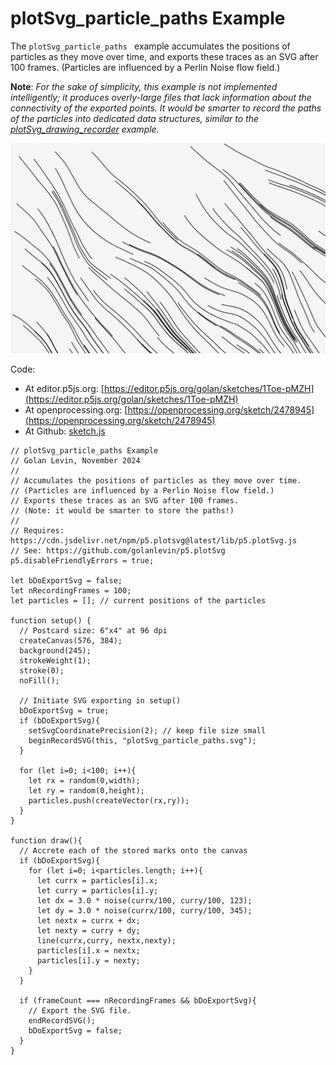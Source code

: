 # plotSvg_particle_paths Example

The `plotSvg_particle_paths ` example accumulates the positions of particles as they move over time, and exports these traces as an SVG after 100 frames. (Particles are influenced by a Perlin Noise flow field.) 

**Note**: *For the sake of simplicity, this example is not implemented intelligently; it produces overly-large files that lack information about the connectivity of the exported points. It would be smarter to record the paths of the particles into dedicated data structures, similar to the [plotSvg_drawing_recorder](../plotSvg_drawing_recorder/README.md) example.*


![plotSvg_particle_paths.png](plotSvg_particle_paths.png)

Code: 

* At editor.p5js.org: [https://editor.p5js.org/golan/sketches/1Toe-pMZH](https://editor.p5js.org/golan/sketches/1Toe-pMZH)
* At openprocessing.org: [https://openprocessing.org/sketch/2478945](https://openprocessing.org/sketch/2478945)
* At Github: [sketch.js](https://raw.githubusercontent.com/golanlevin/p5.plotSvg/refs/heads/main/examples/plotSvg_particle_paths/sketch.js)


```
// plotSvg_particle_paths Example
// Golan Levin, November 2024
//
// Accumulates the positions of particles as they move over time.
// (Particles are influenced by a Perlin Noise flow field.) 
// Exports these traces as an SVG after 100 frames.
// (Note: it would be smarter to store the paths!)
// 
// Requires: https://cdn.jsdelivr.net/npm/p5.plotsvg@latest/lib/p5.plotSvg.js
// See: https://github.com/golanlevin/p5.plotSvg
p5.disableFriendlyErrors = true; 

let bDoExportSvg = false; 
let nRecordingFrames = 100; 
let particles = []; // current positions of the particles

function setup() {
  // Postcard size: 6"x4" at 96 dpi
  createCanvas(576, 384);
  background(245); 
  strokeWeight(1);
  stroke(0);
  noFill();
  
  // Initiate SVG exporting in setup()
  bDoExportSvg = true;
  if (bDoExportSvg){
    setSvgCoordinatePrecision(2); // keep file size small
    beginRecordSVG(this, "plotSvg_particle_paths.svg");
  }
  
  for (let i=0; i<100; i++){
    let rx = random(0,width); 
    let ry = random(0,height); 
    particles.push(createVector(rx,ry)); 
  }
}

function draw(){
  // Accrete each of the stored marks onto the canvas
  if (bDoExportSvg){
    for (let i=0; i<particles.length; i++){
      let currx = particles[i].x; 
      let curry = particles[i].y; 
      let dx = 3.0 * noise(currx/100, curry/100, 123); 
      let dy = 3.0 * noise(currx/100, curry/100, 345);
      let nextx = currx + dx; 
      let nexty = curry + dy;  
      line(currx,curry, nextx,nexty); 
      particles[i].x = nextx;
      particles[i].y = nexty;
    }
  }
  
  if (frameCount === nRecordingFrames && bDoExportSvg){
    // Export the SVG file.
    endRecordSVG();
    bDoExportSvg = false;
  }
}
```